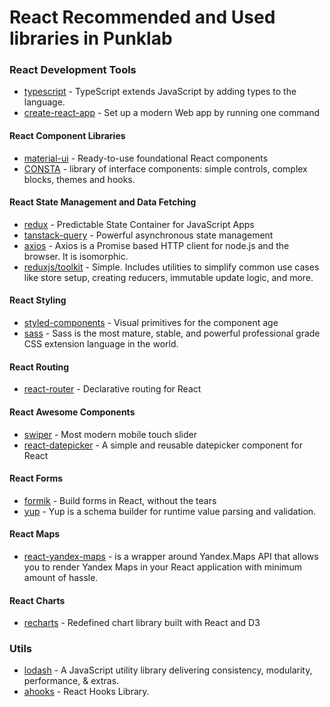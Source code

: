 # React Recommended and Used libraries in Punklab

### React Development Tools

- [typescript](https://www.typescriptlang.org/) - TypeScript extends JavaScript by adding types to the language. 
- [create-react-app](https://create-react-app.dev/) - Set up a modern Web app by running one command

#### React Component Libraries

- [material-ui](https://github.com/mui/material-ui) - Ready-to-use foundational React components
- [CONSTA](https://consta.design/libs/uikit/components-loader-stable) - library of interface components: simple controls, complex blocks, themes and hooks.

#### React State Management and Data Fetching

- [redux](https://github.com/reduxjs/redux) - Predictable State Container for JavaScript Apps
- [tanstack-query](https://github.com/TanStack/query) - Powerful asynchronous state management
- [axios](https://axios-http.com/ru/docs/intro) - Axios is a Promise based HTTP client for node.js and the browser. It is isomorphic.
- [reduxjs/toolkit](https://redux-toolkit.js.org/) - Simple. Includes utilities to simplify common use cases like store setup, creating reducers, immutable update logic, and more.

#### React Styling

- [styled-components](https://github.com/styled-components/styled-components) - Visual primitives for the component age
- [sass](https://sass-lang.com/) - Sass is the most mature, stable, and powerful professional grade CSS extension language in the world.

#### React Routing

- [react-router](https://github.com/remix-run/react-router) - Declarative routing for React

#### React Awesome Components

- [swiper](https://github.com/nolimits4web/swiper) - Most modern mobile touch slider
- [react-datepicker](https://github.com/Hacker0x01/react-datepicker/) - A simple and reusable datepicker component for React

#### React Forms

- [formik](https://github.com/jaredpalmer/formik) - Build forms in React, without the tears
- [yup](https://github.com/jquense/yup) - Yup is a schema builder for runtime value parsing and validation.

#### React Maps

- [react-yandex-maps](https://pbe-react-yandex-maps.vercel.app/en/) - is a wrapper around Yandex.Maps API that allows you to render Yandex Maps in your React application with minimum amount of hassle.

#### React Charts

- [recharts](https://github.com/recharts/recharts) - Redefined chart library built with React and D3

### Utils

- [lodash](https://lodash.com/) - A JavaScript utility library delivering consistency, modularity, performance, & extras.
- [ahooks](https://ahooks.js.org/) - React Hooks Library.
